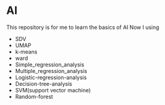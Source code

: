 # AI
This repository is for me to learn the basics of AI
Now I using
- SDV
- UMAP
- k-means
- ward
- Simple_regression_analysis
- Multiple_regression_analysis
- Logistic-regression-analysis
- Decision-tree-analysis
- SVM(support vector machine)
- Random-forest
